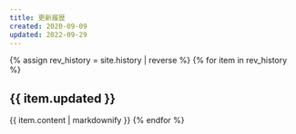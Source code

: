 ```yaml
---
title: 更新履歴
created: 2020-09-09
updated: 2022-09-29
---
```

{% assign rev_history = site.history | reverse %}
{% for item in rev_history %}
## <a name="{{ item.updated }}">{{ item.updated }}</a>
{{ item.content | markdownify }}
{% endfor %}
